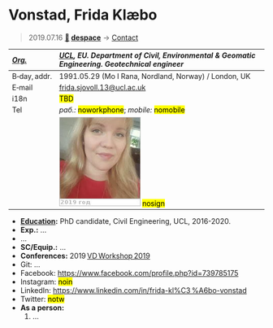 # Vonstad, Frida Klæbo
> 2019.07.16 **[🚀](../index/index.md) [despace](index.md)** → [Contact](contact.md)

|*[Org.](contact.md)*|*[UCL](zz_ucl.md), EU. Department of Civil, Environmental & Geomatic Engineering. Geotechnical engineer*|
|:--|:--|
|B‑day, addr.|1991.05.29 (Mo I Rana, Nordland, Norway) / London, UK|
|E‑mail|<frida.sjovoll.13@ucl.ac.uk>|
|i18n|<mark>TBD</mark>|
|Tel|*раб.:* <mark>noworkphone</mark>; *mobile:* <mark>nomobile</mark>|
||![](f/contact/v/vonstad1_photo.jpg) <mark>nosign</mark>|

   - **[Education](edu.md):** PhD candidate, Civil Engineering, UCL, 2016-2020.
   - **Exp.:** …
   - …
   - **SC/Equip.:** …
   - **Conferences:** 2019 [VD Workshop 2019](vdws2019.md)
   - Git: …
   - Facebook: <https://www.facebook.com/profile.php?id=739785175>
   - Instagram: <mark>noin</mark>
   - LinkedIn: <https://www.linkedin.com/in/frida-kl%C3 %A6bo-vonstad>
   - Twitter: <mark>notw</mark>
   - **As a person:**
      1. …
